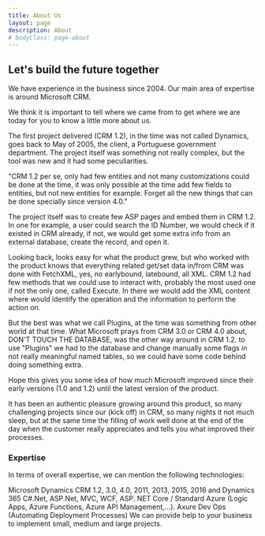 ```yaml
---
title: About Us
layout: page
description: About
# bodyClass: page-about
---
```


## Let's build the future together

We have experience in the business since 2004. Our main area of expertise is around Microsoft CRM. 

We think it is important to tell where we came from to get where we are today for you to know a little more about us.

The first project delivered (CRM 1.2), in the time was not called Dynamics, goes back to May of 2005, the client, a Portuguese government department. The project itself was something not really complex, but the tool was new and it had some peculiarities. 

"CRM 1.2 per se, only had few entities and not many customizations could be done at the time, it was only possible at the time add few fields to entities, but not new entities for example. Forget all the new things that can be done specially since version 4.0."

The project itself was to create few ASP pages and embed them in CRM 1.2. In one for example, a user could search the ID Number, we would check if it existed in CRM already, if not, we would get some extra info from an external database, create the record, and open it. 

Looking back, looks easy for what the product grew, but who worked with the product knows that everything related get/set data in/from CRM was done with FetchXML, yes, no earlybound, latebound, all XML. CRM 1.2 had few methods that we could use to interact with, probably the most used one if not the only one, called Execute. In there we would add the XML content where would identify the operation and the information to perform the action on.

But the best was what we call Plugins, at the time was something from other world at that time. What Microsoft prays from CRM 3.0 or CRM 4.0 about, DON'T TOUCH THE DATABASE, was the other way around in CRM 1.2. to use "Plugins" we had to the database and change manually some flags in not really meaningful named tables, so we could have some code behind doing something extra.

Hope this gives you some idea of how much Microsoft improved since their early versions (1.0 and 1.2) until the latest version of the product.

It has been an authentic pleasure growing around this product, so many challenging projects since our (kick off) in CRM, so many nights it not much sleep, but at the same time the filling of work well done at the end of the day when the customer really appreciates and tells you what improved their processes.

### Expertise

In terms of overall expertise, we can mention the following technologies:

Microsoft Dynamics CRM 1.2, 3.0, 4.0, 2011, 2013, 2015, 2016 and Dynamics 365
C#.Net, ASP.Net, MVC, WCF, ASP. NET Core / Standard 
Azure (Logic Apps, Azure Functions, Azure API Management,...).
Axure Dev Ops (Automating Deployment Processes)
We can provide help to your business to implement small, medium and large projects.
